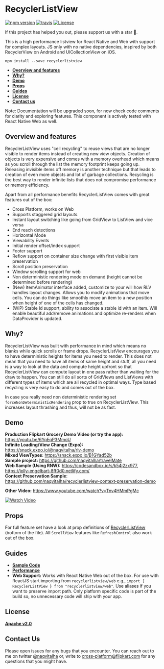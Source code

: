 # RecyclerListView

[![npm version](https://img.shields.io/npm/v/recyclerlistview.svg)](https://www.npmjs.com/package/recyclerlistview)
[![travis](https://travis-ci.org/Flipkart/recyclerlistview.svg?branch=master)](https://travis-ci.org/Flipkart/recyclerlistview)
[![License](https://img.shields.io/badge/License-Apache%202.0-brightgreen.svg)](https://opensource.org/licenses/Apache-2.0)

If this project has helped you out, please support us with a star :star2:.

This is a high performance listview for React Native and Web with support for complex layouts. JS only with no native dependencies, inspired by both RecyclerView on Android
and UICollectionView on iOS.

`npm install --save recyclerlistview`

* **[Overview and features](#overview-and-features)**
* **[Why?](#why)**
* **[Demo](#demo)**
* **[Props](#props)**
* **[Guides](#guides)**
* **[License](#license)**
* **[Contact us](#contact-us)**

Note: Documentation will be upgraded soon, for now check code comments for clarity and exploring features. This component is actively tested with React Native Web as well.


## Overview and features
RecyclerListView uses "cell recycling" to reuse views that are no longer visible to render items instead of creating new view objects. Creation of objects
is very expensive and comes with a memory overhead which means as you scroll through the list the memory footprint keeps going up. Releasing invisible items off
memory is another technique but that leads to creation of even more objects and lot of garbage collections. Recycling is the best way to render infinite lists
that does not compromise performance or memory efficiency.

Apart from all performance benefits RecyclerListView comes with great features out of the box:
- Cross Platform, works on Web
- Supports staggered grid layouts
- Instant layout switching like going from GridView to ListView and vice versa
- End reach detections
- Horizontal Mode
- Viewability Events
- Initial render offset/index support
- Footer support
- Reflow support on container size change with first visible item preservation
- Scroll position preservation
- Window scrolling support for web
- Non deterministic rendering mode on demand (height cannot be determined before rendering)
- (New) ItemAnimator interface added, customize to your will how RLV handles layout changes. Allows you to modify animations that move cells. You can do things like smoothly move an item to a new position when height of one of the cells has changed.
- (WIP) Stable Id support, ability to associate a stable id with an item. Will enable beautiful add/remove animations and optimize re-renders when DataProvider is updated.

## Why?

RecyclerListView was built with performance in mind which means no blanks while quick scrolls or frame drops.
RecyclerListView encourages you to have deterministic heights for items you need to render. This does not mean that you need to have all items of same height and stuff, all you need
is a way to look at the data and compute height upfront so that RecyclerListView can compute layout in one pass rather than waiting for the draw to happen.
You can still do all sorts of GridViews and ListViews with different types of items which are all recycled in optimal ways. Type based recycling is very easy
to do and comes out of the box.

In case you really need non deterministic rendering set `forceNonDeterministicRendering` prop to true on RecyclerListView. This increases layout thrashing and thus, will
not be as fast.


## Demo

**Production Flipkart Grocery Demo Video (or try the app):** https://youtu.be/6YqEqP3MmoU  
**Infinite Loading/View Change (Expo):** https://snack.expo.io/@naqvitalha/rlv-demo  
**Mixed ViewTypes:** https://snack.expo.io/B1GYad52b  
**Sample project:** https://github.com/naqvitalha/travelMate  
**Web Sample (Using RNW):** https://codesandbox.io/s/k54j2zx977, https://jolly-engelbart-8ff0d0.netlify.com/  
**Context Preservation Sample:** https://github.com/naqvitalha/recyclerlistview-context-preservation-demo

**Other Video:** https://www.youtube.com/watch?v=Tnv4HMmPgMc

[![Watch Video](https://img.youtube.com/vi/Tnv4HMmPgMc/0.jpg)](https://www.youtube.com/watch?v=Tnv4HMmPgMc)

## Props
For full feature set have a look at prop definitions of [RecyclerListView](https://github.com/Flipkart/recyclerlistview/blob/afd7d80c13bad68ddbb60849ccda47ccef3ecda2/src/core/RecyclerListView.tsx#L488-L566)
(bottom of the file). All `ScrollView` features like `RefreshControl` also work out of the box.

## Guides
* **[Sample Code](https://github.com/Flipkart/recyclerlistview/tree/master/docs/guides/samplecode)**
* **[Performance](https://github.com/Flipkart/recyclerlistview/tree/master/docs/guides/performance)**
* **Web Support:** Works with React Native Web out of the box. For use with ReactJS start importing from `recyclerlistview/web` e.g., `import { RecyclerListView } from "recyclerlistview/web"`. Use aliases if you want to preserve import path. Only platform specific code is part of the build so, no unnecessary code will ship with your app.

## License
**[Apache v2.0](https://github.com/Flipkart/recyclerlistview/blob/master/LICENSE.md)**

## Contact Us
Please open issues for any bugs that you encounter. You can reach out to me on twitter [@naqvitalha](https://www.twitter.com/naqvitalha) or, write to cross-platform@flipkart.com for any questions that
you might have.
